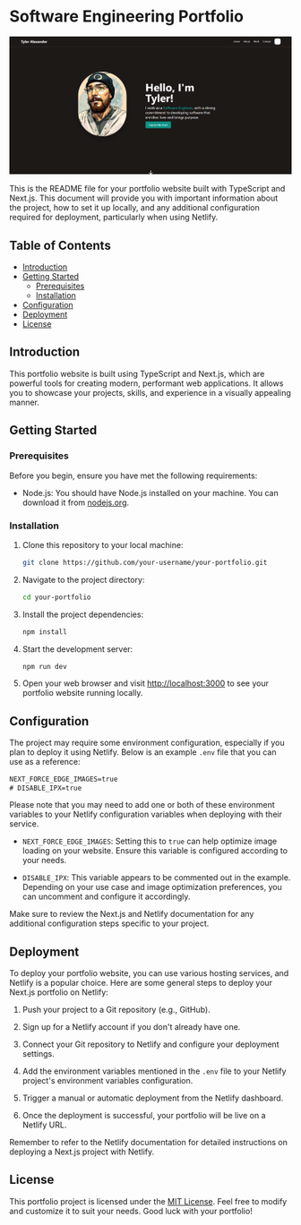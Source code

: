 # Software Engineering Portfolio

![An AI rendered portrait of Tyler, stylized as an American comic avatar. Tyler is a bearded programmer wearing glasses, and a black skullcap.](readme-image.png)

This is the README file for your portfolio website built with TypeScript and Next.js. This document will provide you with important information about the project, how to set it up locally, and any additional configuration required for deployment, particularly when using Netlify.

## Table of Contents
- [Introduction](#introduction)
- [Getting Started](#getting-started)
  - [Prerequisites](#prerequisites)
  - [Installation](#installation)
- [Configuration](#configuration)
- [Deployment](#deployment)
- [License](#license)

## Introduction

This portfolio website is built using TypeScript and Next.js, which are powerful tools for creating modern, performant web applications. It allows you to showcase your projects, skills, and experience in a visually appealing manner.

## Getting Started

### Prerequisites

Before you begin, ensure you have met the following requirements:

- Node.js: You should have Node.js installed on your machine. You can download it from [nodejs.org](https://nodejs.org/).

### Installation

1. Clone this repository to your local machine:

   ```bash
   git clone https://github.com/your-username/your-portfolio.git
   ```

2. Navigate to the project directory:

   ```bash
   cd your-portfolio
   ```

3. Install the project dependencies:

   ```bash
   npm install
   ```

4. Start the development server:

   ```bash
   npm run dev
   ```

5. Open your web browser and visit [http://localhost:3000](http://localhost:3000) to see your portfolio website running locally.

## Configuration

The project may require some environment configuration, especially if you plan to deploy it using Netlify. Below is an example `.env` file that you can use as a reference:

```env
NEXT_FORCE_EDGE_IMAGES=true
# DISABLE_IPX=true
```

Please note that you may need to add one or both of these environment variables to your Netlify configuration variables when deploying with their service.

- `NEXT_FORCE_EDGE_IMAGES`: Setting this to `true` can help optimize image loading on your website. Ensure this variable is configured according to your needs.

- `DISABLE_IPX`: This variable appears to be commented out in the example. Depending on your use case and image optimization preferences, you can uncomment and configure it accordingly.

Make sure to review the Next.js and Netlify documentation for any additional configuration steps specific to your project.

## Deployment

To deploy your portfolio website, you can use various hosting services, and Netlify is a popular choice. Here are some general steps to deploy your Next.js portfolio on Netlify:

1. Push your project to a Git repository (e.g., GitHub).

2. Sign up for a Netlify account if you don't already have one.

3. Connect your Git repository to Netlify and configure your deployment settings.

4. Add the environment variables mentioned in the `.env` file to your Netlify project's environment variables configuration.

5. Trigger a manual or automatic deployment from the Netlify dashboard.

6. Once the deployment is successful, your portfolio will be live on a Netlify URL.

Remember to refer to the Netlify documentation for detailed instructions on deploying a Next.js project with Netlify.

## License

This portfolio project is licensed under the [MIT License](LICENSE). Feel free to modify and customize it to suit your needs. Good luck with your portfolio!